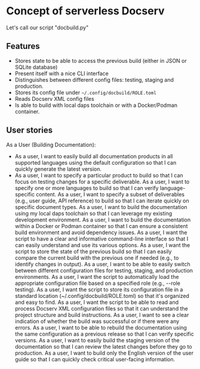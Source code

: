 # Concept of serverless Docserv

Let's call our script "docbuild.py"


## Features

* Stores state to be able to access the previous build (either in JSON or SQLite database)
* Present itself with a nice CLI interface
* Distinguishes between different config files: testing, staging and production.
* Stores its config file under `~/.config/docbuild/ROLE.toml`
* Reads Docserv XML config files
* Is able to build with local daps toolchain or with a Docker/Podman container.


## User stories

As a User (Building Documentation):

* As a user, I want to easily build all documentation products in all supported languages using the default configuration so that I can quickly generate the latest version.
* As a user, I want to specify a particular product to build so that I can focus on testing changes for a specific deliverable.
As a user, I want to specify one or more languages to build so that I can verify language-specific content.
As a user, I want to specify a subset of deliverables (e.g., user guide, API reference) to build so that I can iterate quickly on specific document types.
As a user, I want to build the documentation using my local daps toolchain so that I can leverage my existing development environment.
As a user, I want to build the documentation within a Docker or Podman container so that I can ensure a consistent build environment and avoid dependency issues.
As a user, I want the script to have a clear and informative command-line interface so that I can easily understand and use its various options.
As a user, I want the script to store the state of the previous build so that I can easily compare the current build with the previous one if needed (e.g., to identify changes in output).
As a user, I want to be able to easily switch between different configuration files for testing, staging, and production environments.
As a user, I want the script to automatically load the appropriate configuration file based on a specified role (e.g., --role testing).
As a user, I want the script to store its configuration file in a standard location (~/.config/docbuild/ROLE.toml) so that it's organized and easy to find.
As a user, I want the script to be able to read and process Docserv XML configuration files so that it can understand the project structure and build instructions.
As a user, I want to see a clear indication of whether the build was successful or if there were any errors.
As a user, I want to be able to rebuild the documentation using the same configuration as a previous release so that I can verify specific versions.
As a user, I want to easily build the staging version of the documentation so that I can review the latest changes before they go to production.
As a user, I want to build only the English version of the user guide so that I can quickly check critical user-facing information.
